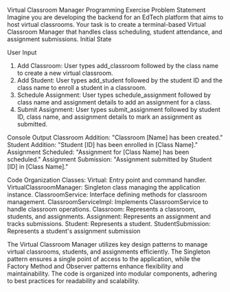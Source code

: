 Virtual Classroom Manager Programming Exercise
Problem Statement
Imagine you are developing the backend for an EdTech platform that aims to host virtual classrooms. Your task is to create a terminal-based
Virtual Classroom Manager that handles class scheduling, student attendance, and assignment submissions.
Initial State

User Input
1. Add Classroom: User types add_classroom followed by the class name to create a new virtual classroom.
2. Add Student: User types add_student followed by the student ID and the class name to enroll a student in a classroom.
3. Schedule Assignment: User types schedule_assignment followed by class name and assignment details to add an assignment for a
class.
4. Submit Assignment: User types submit_assignment followed by student ID, class name, and assignment details to mark an
assignment as submitted.



Console Output
Classroom Addition: "Classroom [Name] has been created."
Student Addition: "Student [ID] has been enrolled in [Class Name]."
Assignment Scheduled: "Assignment for [Class Name] has been scheduled."
Assignment Submission: "Assignment submitted by Student [ID] in [Class Name]."




Code Organization
  Classes:
    Virtual: Entry point and command handler.
    VirtualClassroomManager: Singleton class managing the application instance.
    ClassroomService: Interface defining methods for classroom management.
    ClassroomServiceImpl: Implements ClassroomService to handle classroom operations.
    Classroom: Represents a classroom, students, and assignments.
    Assignment: Represents an assignment and tracks submissions.
    Student: Represents a student.
    StudentSubmission: Represents a student's assignment submission

The Virtual Classroom Manager utilizes key design patterns to manage virtual classrooms, students, and assignments efficiently. The Singleton pattern ensures a single point of access to the application, while the Factory Method and Observer patterns enhance flexibility and maintainability. The code is organized into modular components, adhering to best practices for readability and scalability.
